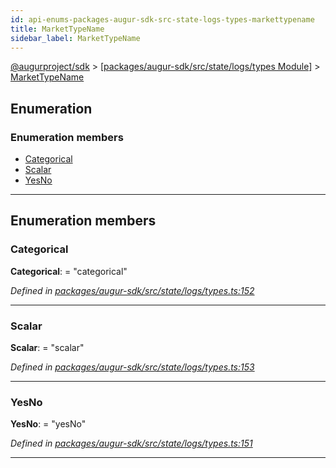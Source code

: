 ```yaml
---
id: api-enums-packages-augur-sdk-src-state-logs-types-markettypename
title: MarketTypeName
sidebar_label: MarketTypeName
---
```


[@augurproject/sdk](api-readme.md) > [[packages/augur-sdk/src/state/logs/types Module]](api-modules-packages-augur-sdk-src-state-logs-types-module.md) > [MarketTypeName](api-enums-packages-augur-sdk-src-state-logs-types-markettypename.md)

## Enumeration

### Enumeration members

* [Categorical](api-enums-packages-augur-sdk-src-state-logs-types-markettypename.md#categorical)
* [Scalar](api-enums-packages-augur-sdk-src-state-logs-types-markettypename.md#scalar)
* [YesNo](api-enums-packages-augur-sdk-src-state-logs-types-markettypename.md#yesno)

---

## Enumeration members

<a id="categorical"></a>

###  Categorical

**Categorical**:  = "categorical"

*Defined in [packages/augur-sdk/src/state/logs/types.ts:152](https://github.com/AugurProject/augur/blob/b4365d6894/packages/augur-sdk/src/state/logs/types.ts#L152)*

___
<a id="scalar"></a>

###  Scalar

**Scalar**:  = "scalar"

*Defined in [packages/augur-sdk/src/state/logs/types.ts:153](https://github.com/AugurProject/augur/blob/b4365d6894/packages/augur-sdk/src/state/logs/types.ts#L153)*

___
<a id="yesno"></a>

###  YesNo

**YesNo**:  = "yesNo"

*Defined in [packages/augur-sdk/src/state/logs/types.ts:151](https://github.com/AugurProject/augur/blob/b4365d6894/packages/augur-sdk/src/state/logs/types.ts#L151)*

___

